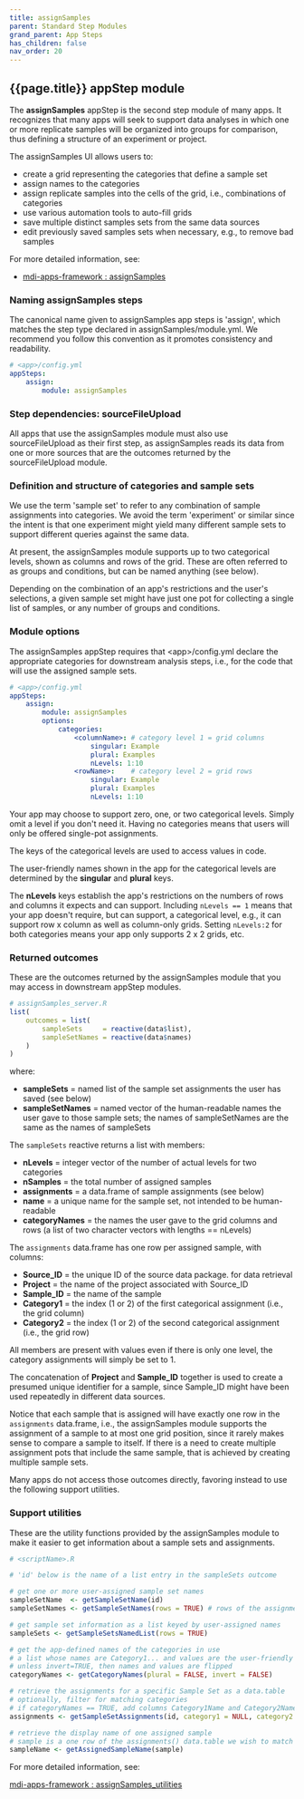 ```yaml
---
title: assignSamples
parent: Standard Step Modules
grand_parent: App Steps
has_children: false
nav_order: 20
---
```


## {{page.title}} appStep module

The **assignSamples** appStep is the second step module of many apps.
It recognizes that many apps will seek to support 
data analyses in which one or more replicate samples will be 
organized into groups for comparison, thus defining a structure
of an experiment or project. 

The assignSamples UI allows users to:

- create a grid representing the categories that define a sample set
- assign names to the categories
- assign replicate samples into the cells of the grid, i.e., combinations of categories
- use various automation tools to auto-fill grids
- save multiple distinct samples sets from the same data sources
- edit previously saved samples sets when necessary, e.g., to remove bad samples

For more detailed information, see:

- [mdi-apps-framework : assignSamples](https://github.com/MiDataInt/mdi-apps-framework/tree/main/shiny/shared/session/modules/appSteps/assignSamples)

### Naming assignSamples steps

The canonical name given to assignSamples app steps is 'assign',
which matches the step type declared in assignSamples/module.yml.
We recommend you follow this convention as it promotes consistency and readability.

```yml
# <app>/config.yml
appSteps:
    assign:
        module: assignSamples
```

### Step dependencies: sourceFileUpload

All apps that use the assignSamples module must also use sourceFileUpload
as their first step, as assignSamples reads its data from one or more
sources that are the outcomes returned by the sourceFileUpload module.

### Definition and structure of categories and sample sets

We use the term 'sample set' to refer to any combination of sample
assignments into categories. We avoid the term 'experiment' or similar
since the intent is that one experiment might yield
many different sample sets to support different queries against
the same data. 

At present, the assignSamples module supports up to two categorical
levels, shown as columns and rows of the grid. These are often
referred to as groups and conditions, but can be named anything (see below). 

Depending on the combination of an app's restrictions and the user's selections,
a given sample set might have just one pot for collecting a single list of samples,
or any number of groups and conditions.

### Module options

The assignSamples appStep requires that \<app\>/config.yml declare 
the appropriate categories for downstream analysis steps, i.e., 
for the code that will use the assigned sample sets.

```yml
# <app>/config.yml
appSteps:
    assign:
        module: assignSamples        
        options:
            categories:
                <columnName>: # category level 1 = grid columns
                    singular: Example
                    plural: Examples
                    nLevels: 1:10
                <rowName>:    # category level 2 = grid rows
                    singular: Example
                    plural: Examples
                    nLevels: 1:10

```

Your app may choose to support zero, one, or two categorical levels.
Simply omit a level if you don't need it. Having no categories
means that users will only be offered single-pot assignments. 

The keys of the categorical levels are used to access values in code.

The user-friendly names shown in the app for the categorical levels are determined
by the **singular** and **plural** keys.

The **nLevels** keys establish the app's restrictions on the numbers
of rows and columns it expects and can support. Including `nLevels == 1`
means that your app doesn't require, but can support, 
a categorical level, e.g., it can support row x column as well as
column-only grids. Setting `nLevels:2` for both categories means
your app only supports 2 x 2 grids, etc.

### Returned outcomes

These are the outcomes returned by the assignSamples module that you may access
in downstream appStep modules.

```r
# assignSamples_server.R
list(
    outcomes = list(
        sampleSets     = reactive(data$list),
        sampleSetNames = reactive(data$names)  
    )
)
```
where:

- **sampleSets** = named list of the sample set assignments the user has saved (see below)
- **sampleSetNames** = named vector of the human-readable names the user gave to those sample sets; the names of sampleSetNames are the same as the names of sampleSets

The `sampleSets` reactive returns a list with members:

- **nLevels** = integer vector of the number of actual levels for two categories
- **nSamples** = the total number of assigned samples
- **assignments** = a data.frame of sample assignments (see below)
- **name** = a unique name for the sample set, not intended to be human-readable
- **categoryNames** = the names the user gave to the grid columns and rows (a list of two character vectors with lengths == nLevels)

The `assignments` data.frame has one row per assigned sample, with columns:

- **Source_ID** = the unique ID of the source data package. for data retrieval
- **Project** = the name of the project associated with Source_ID
- **Sample_ID** = the name of the sample
- **Category1** = the index (1 or 2) of the first categorical assignment (i.e., the grid column)
- **Category2** = the index (1 or 2) of the second categorical assignment (i.e., the grid row)

All members are present with values even if there is only one level, 
the category assignments will simply be set to 1. 

The concatenation of **Project** and **Sample_ID** together is used to 
create a presumed unique identifier for a sample, since Sample_ID might
have been used repeatedly in different data sources.

Notice that each sample that is assigned will have exactly one row
in the `assignments` data.frame, i.e., the assignSamples module
supports the assignment of a sample to at most one grid position, 
since it rarely makes sense to compare a sample to itself. If there is 
a need to create multiple assignment pots that include the same sample,
that is achieved by creating multiple sample sets.

Many apps do not access those outcomes directly, favoring
instead to use the following support utilities.

### Support utilities

These are the utility functions provided by the assignSamples module 
to make it easier to get information about a sample sets and assignments.

```r
# <scriptName>.R

# 'id' below is the name of a list entry in the sampleSets outcome

# get one or more user-assigned sample set names
sampleSetName  <- getSampleSetName(id)
sampleSetNames <- getSampleSetNames(rows = TRUE) # rows of the assignments table

# get sample set information as a list keyed by user-assigned names
sampleSets <- getSampleSetsNamedList(rows = TRUE)

# get the app-defined names of the categories in use
# a list whose names are Category1... and values are the user-friendly names
# unless invert=TRUE, then names and values are flipped
categoryNames <- getCategoryNames(plural = FALSE, invert = FALSE)

# retrieve the assignments for a specific Sample Set as a data.table
# optionally, filter for matching categories
# if categoryNames == TRUE, add columns Category1Name and Category2Name with user names
assignments <- getSampleSetAssignments(id, category1 = NULL, category2 = NULL, categoryNames = TRUE)

# retrieve the display name of one assigned sample
# sample is a one row of the assignments() data.table we wish to match
sampleName <- getAssignedSampleName(sample)
```

For more detailed information, see:

[mdi-apps-framework : assignSamples_utilities](https://github.com/MiDataInt/mdi-apps-framework/blob/main/shiny/shared/session/modules/appSteps/assignSamples/assignSamples_utilities.R)
